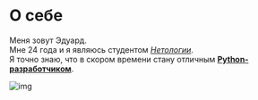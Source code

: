 # О себе
Меня зовут Эдуард.  
Мне 24 года и я являюсь студентом [*Нетологии*](https://netology.ru/).     
Я точно знаю, что в скором времени стану отличным [**Python-разработчиком**](https://yandex.ru/search/?text=Python-%D1%80%D0%B0%D0%B7%D1%80%D0%B0%D0%B1%D0%BE%D1%82%D1%87%D0%B8%D0%BA&lr=63&clid=2270455&win=452).         

![img](https://cdn.nplus1.ru/images/2021/01/29/73c30e977bbdce8c04de8d77ca393ed5.jpg)
